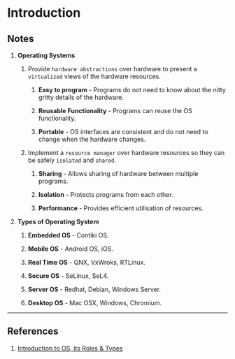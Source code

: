 # Introduction

## Notes

1. __Operating Systems__

    1. Provide `hardware abstractions` over hardware to present a `virtualized` views of the hardware resources.

        1. __Easy to program__ - Programs do not need to know about the nitty gritty details of the hardware.

        2. __Reusable Functionality__ - Programs can reuse the OS functionality.

        3. __Portable__ - OS interfaces are consistent and do not need to change when the hardware changes.

   2. Implement a `resource manager` over hardware resources so they can be safely `isolated` and `shared`.

        1. __Sharing__ - Allows sharing of hardware between multiple programs.

        2. __Isolation__ - Protects programs from each other.

        3. __Performance__ - Provides efficient utilisation of resources.

2. __Types of Operating System__

   1. __Embedded OS__ - Contiki OS.

   2. __Mobile OS__ - Android OS, iOS.

   3. __Real Time OS__ - QNX, VxWroks, RTLinux.

   4. __Secure OS__ - SeLinux, SeL4.

   5. __Server OS__ - Redhat, Debian, Windows Server.

   6. __Desktop OS__ - Mac OSX, Windows, Chromium.

---

## References

1. [Introduction to OS, its Roles & Types](https://www.youtube.com/watch?v=k51934LHz3k&t=567s)
